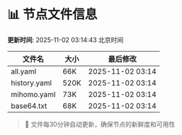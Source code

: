 # 📊 节点文件信息

**更新时间**: 2025-11-02 03:14:43 北京时间

| 文件名 | 大小 | 最后修改 |
|--------|------|----------|
| all.yaml | 66K | 2025-11-02 03:14 |
| history.yaml | 520K | 2025-11-02 03:14 |
| mihomo.yaml | 73K | 2025-11-02 03:14 |
| base64.txt | 68K | 2025-11-02 03:14 |

> 🔄 文件每30分钟自动更新，确保节点的新鲜度和可用性
